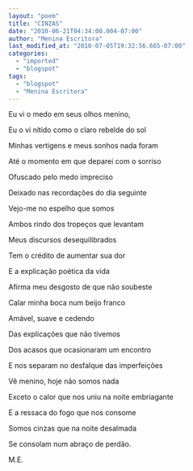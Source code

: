 ```yaml
---
layout: "poem"
title: "CINZAS"
date: "2010-06-21T04:34:00.004-07:00"
author: "Menina Escritora"
last_modified_at: "2010-07-05T19:32:56.665-07:00"
categories:
  - "imported"
  - "blogspot"
tags:
  - "blogspot"
  - "Menina Escritora"
---
```


Eu vi o medo em seus olhos menino, 

Eu o vi nítido como o claro rebelde do sol

Minhas vertigens e meus sonhos nada foram

Até o momento em que deparei com o sorriso

Ofuscado pelo medo impreciso

Deixado nas recordações do dia seguinte

Vejo-me no espelho que somos

Ambos rindo dos tropeços que levantam

Meus discursos desequilibrados

Tem o crédito de aumentar sua dor

E a explicação poética da vida

Afirma meu desgosto de que não soubeste

Calar minha boca num beijo franco

Amável, suave e cedendo

Das explicações que não tivemos

Dos acasos que ocasionaram um encontro

E nos separam no desfalque das imperfeições

Vê menino, hoje não somos nada

Exceto o calor que nos uniu na noite embriagante

E a ressaca do fogo que nos consome

Somos cinzas que na noite desalmada

Se consolam num abraço de perdão.

M.E.